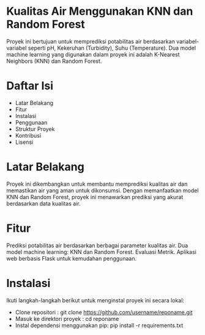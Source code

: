 # Kualitas Air Menggunakan KNN dan Random Forest

Proyek ini bertujuan untuk memprediksi potabilitas air berdasarkan variabel-variabel seperti pH, Kekeruhan (Turbidity), Suhu (Temperature). Dua model machine learning yang digunakan dalam proyek ini adalah K-Nearest Neighbors (KNN) dan Random Forest.

# Daftar Isi
- Latar Belakang
- Fitur
- Instalasi
- Penggunaan
- Struktur Proyek
- Kontribusi
- Lisensi
  
# Latar Belakang
Proyek ini dikembangkan untuk membantu memprediksi kualitas air dan memastikan air yang aman untuk dikonsumsi. Dengan memanfaatkan model KNN dan Random Forest, proyek ini menawarkan prediksi yang akurat berdasarkan data kualitas air.

# Fitur
Prediksi potabilitas air berdasarkan berbagai parameter kualitas air.
Dua model machine learning: KNN dan Random Forest.
Evaluasi Metrik.
Aplikasi web berbasis Flask untuk kemudahan penggunaan.

# Instalasi 
Ikuti langkah-langkah berikut untuk menginstal proyek ini secara lokal:
- Clone repositori : git clone https://github.com/username/reponame.git
- Masuk ke direktori proyek : cd reponame
- Instal dependensi menggunakan pip: pip install -r requirements.txt
